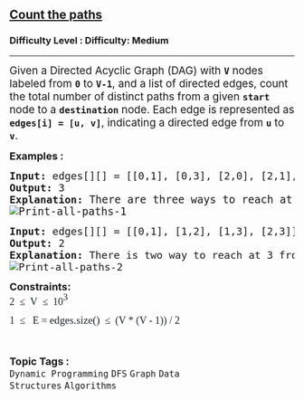 <h2><a href="https://www.geeksforgeeks.org/problems/count-the-paths4332/1?_gl=1*qkj7vq*_up*MQ..*_gs*MQ..&gclid=CjwKCAjw3f_BBhAPEiwAaA3K5OR__oWboVzpqRF-ZOQ8OErorqRysdWVne6MO5m5k4OIkH6yywnmPhoCtN8QAvD_BwE&gbraid=0AAAAAC9yBkBUkqD4AMkaUR-srocV4T_o4">Count the paths</a></h2><h3>Difficulty Level : Difficulty: Medium</h3><hr><div class="problems_problem_content__Xm_eO"><p><span style="font-size: 14pt;">Given a Directed Acyclic Graph (DAG) with <strong><code>V</code></strong> nodes labeled from <strong><code>0</code></strong> to <strong><code>V-1</code></strong>, and a list of directed edges, count the total number of distinct paths from a given <strong><code>start</code></strong> node to a <code><strong>destination</strong></code> node. Each edge is represented as <strong><code>edges[i] = [u, v]</code></strong>, indicating a directed edge from <strong><code>u</code></strong> to <strong><code>v</code></strong>.</span></p>
<p><span style="font-size: 18px;"><strong>Examples :</strong></span></p>
<pre><span style="font-size: 18px;"><strong>Input: </strong>edges[][] = [[0,1], [0,3], [2,0], [2,1], [1,3]], V = 4, src = 2, dest = 3<br><strong>Output: </strong>3
<strong>Explanation: </strong></span><span style="font-size: 14pt;">There are three ways to reach at 3 from 2. These are: 2 -&gt; 1 -&gt; 3, 2 -&gt; 0 -&gt; 3 and 2 -&gt; 0 -&gt; 1 -&gt; 3.<br><img src="https://media.geeksforgeeks.org/wp-content/uploads/20250421154205101614/Print-all-paths-1.webp" alt="Print-all-paths-1"></span></pre>
<pre><span style="font-size: 18px;"><strong>Input: </strong>edges[][] = [[0,1], [1,2], [1,3], [2,3]], V = 4, src = 0, dest = 3
<strong>Output: </strong>2
<strong>Explanation: </strong>There is two way to reach at 3 from 0 that is : 0 -&gt; 1 -&gt; 2 -&gt; 3 and 0 -&gt; 1 -&gt; 3.<br><img src="https://media.geeksforgeeks.org/wp-content/uploads/20250524103856837397/Print-all-paths-2.webp" alt="Print-all-paths-2"></span></pre>
<p><span style="font-size: 18px;"><strong>Constraints:</strong><br><span style="box-sizing: border-box; font-family: Nunito; color: #1e2229; background-color: #ffffff; line-height: 1.8em !important;">2&nbsp;&nbsp;</span><span style="box-sizing: border-box; font-family: Nunito; color: #1e2229; background-color: #ffffff; line-height: 1.8em !important;">≤</span><span style="color: #1e2229; font-family: Nunito; font-size: 17px; background-color: #ffffff;">&nbsp;&nbsp;</span><span style="box-sizing: border-box; font-family: Nunito; color: #1e2229; background-color: #ffffff; line-height: 1.8em !important;">V&nbsp;&nbsp;</span><span style="box-sizing: border-box; font-family: Nunito; color: #1e2229; background-color: #ffffff; line-height: 1.8em !important;">≤</span><span style="color: #1e2229; font-family: Nunito; font-size: 17px; background-color: #ffffff;">&nbsp;&nbsp;</span><span style="box-sizing: border-box; font-family: Nunito; color: #1e2229; background-color: #ffffff; line-height: 1.8em !important;">10<span style="box-sizing: border-box; line-height: 0; position: relative; vertical-align: baseline; top: -0.5em; font-size: 17px !important;">3</span><br style="box-sizing: border-box; font-size: 17px !important;">1&nbsp;&nbsp;</span><span style="box-sizing: border-box; font-family: Nunito; color: #1e2229; background-color: #ffffff; line-height: 1.8em !important;">≤</span><span style="color: #1e2229; font-family: Nunito; font-size: 17px; background-color: #ffffff;"> &nbsp;</span><span style="box-sizing: border-box; font-family: Nunito; color: #1e2229; background-color: #ffffff; line-height: 1.8em !important;"> E = </span><span style="box-sizing: border-box; font-family: Nunito; font-size: 14pt; color: #1e2229; background-color: #ffffff; line-height: 1.8em !important;">edges.size()</span><span style="box-sizing: border-box; font-family: Nunito; color: #1e2229; background-color: #ffffff; line-height: 1.8em !important;">&nbsp;&nbsp;</span><span style="box-sizing: border-box; font-family: Nunito; color: #1e2229; background-color: #ffffff; line-height: 1.8em !important;">≤</span><span style="color: #1e2229; font-family: Nunito; font-size: 17px; background-color: #ffffff;">&nbsp;&nbsp;</span><span style="box-sizing: border-box; font-family: Nunito; color: #1e2229; background-color: #ffffff; line-height: 1.8em !important;">(V * (V - 1)) / 2</span></span></p></div><br><p><span style=font-size:18px><strong>Topic Tags : </strong><br><code>Dynamic Programming</code>&nbsp;<code>DFS</code>&nbsp;<code>Graph</code>&nbsp;<code>Data Structures</code>&nbsp;<code>Algorithms</code>&nbsp;